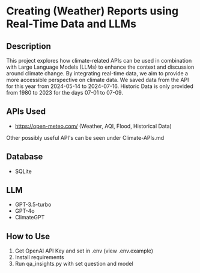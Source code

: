 # Creating (Weather) Reports using Real-Time Data and LLMs

## Description
This project explores how climate-related APIs can be used in combination with Large Language Models (LLMs) to enhance the context and discussion around climate change. By integrating real-time data, we aim to provide a more accessible perspective on climate data.
We saved data from the API for this year from 2024-05-14 to 2024-07-16. Historic Data is only provided from 1980 to 2023 for the days 07-01 to 07-09.

## APIs Used
- https://open-meteo.com/ (Weather, AQI, Flood, Historical Data)

Other possibly useful API's can be seen under Climate-APIs.md

## Database
- SQLite

## LLM
- GPT-3.5-turbo
- GPT-4o
- ClimateGPT



## How to Use
1. Get OpenAI API Key and set in .env (view .env.example)
2. Install requirements
3. Run qa_insights.py with set question and model
